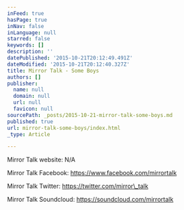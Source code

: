 ```yaml
---
inFeed: true
hasPage: true
inNav: false
inLanguage: null
starred: false
keywords: []
description: ''
datePublished: '2015-10-21T20:12:49.491Z'
dateModified: '2015-10-21T20:12:40.327Z'
title: Mirror Talk - Some Boys
authors: []
publisher:
  name: null
  domain: null
  url: null
  favicon: null
sourcePath: _posts/2015-10-21-mirror-talk-some-boys.md
published: true
url: mirror-talk-some-boys/index.html
_type: Article

---
```

Mirror Talk website: N/A 

Mirror Talk Facebook: https://www.facebook.com/mirrortalk 

Mirror Talk Twitter: https://twitter.com/mirror\_talk 

Mirror Talk Soundcloud: https://soundcloud.com/mirrortalk